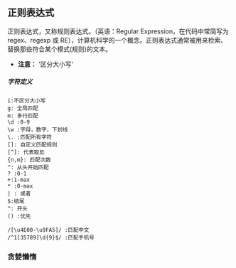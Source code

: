 ## 正则表达式

正则表达式，又称规则表达式。（英语：Regular Expression，在代码中常简写为 regex、regexp 或 RE），计算机科学的一个概念。正则表达式通常被用来检索、替换那些符合某个模式(规则)的文本。

-   **注意：** '区分大小写'

##### 字符定义

```code
i:不区分大小写
g: 全局匹配
m: 多行匹配
\d :0-9
\w :字母，数字，下划线
\. :匹配所有字符
[]: 自定义匹配规则
[^]: 代表取反
{n,m}: 匹配次数
^: 从头开始匹配
? :0-1
+:1-max
* :0-max
| : 或者
$:结尾
^: 开头
() :优先
```

```code
/[\u4E00-\u9FA5]/ :匹配中文
/^1[35789]\d{9}$/ :匹配手机号
```

### 贪婪懒惰
